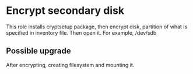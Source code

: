 # Encrypt secondary disk

This role installs cryptsetup package, then encrypt disk, partition of what is specified in inventory file. Then open it.
For example, /dev/sdb

## Possible upgrade

After encrypting, creating filesystem and mounting it.
